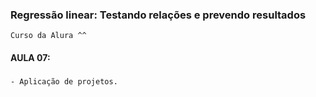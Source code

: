 ### Regressão linear: Testando relações e prevendo resultados
    Curso da Alura ^^

#### AULA 07:

###
    - Aplicação de projetos.